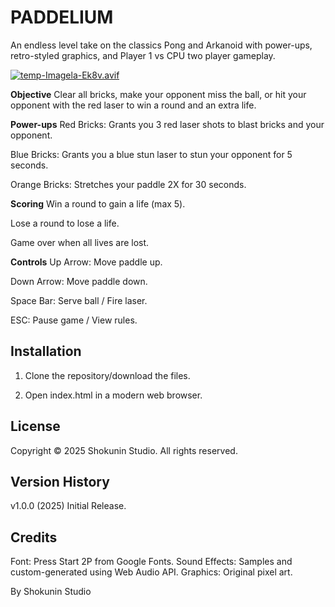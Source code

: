 # PADDELIUM

An endless level take on the classics Pong and Arkanoid with power-ups, retro-styled graphics, and Player 1 vs CPU two player gameplay.

[![temp-Imagela-Ek8v.avif](https://i.postimg.cc/Hsdfsjxp/temp-Imagela-Ek8v.avif)](https://postimg.cc/G9gMXLGN)

**Objective**
Clear all bricks, make your opponent miss the ball, or hit your opponent with the red laser to win a round and an extra life.

**Power-ups**
Red Bricks: Grants you 3 red laser shots to blast bricks and your opponent.

Blue Bricks: Grants you a blue stun laser to stun your opponent for 5 seconds.

Orange Bricks: Stretches your paddle 2X for 30 seconds.

**Scoring**
Win a round to gain a life (max 5).

Lose a round to lose a life.

Game over when all lives are lost.

**Controls**
Up Arrow: Move paddle up.

Down Arrow: Move paddle down.

Space Bar: Serve ball / Fire laser.

ESC: Pause game / View rules.

## Installation

1. Clone the repository/download the files.

2. Open index.html in a modern web browser.

## License

Copyright © 2025 Shokunin Studio. All rights reserved.

## Version History

v1.0.0 (2025) Initial Release.

## Credits

Font: Press Start 2P from Google Fonts.
Sound Effects: Samples and custom-generated using Web Audio API.
Graphics: Original pixel art.

By Shokunin Studio
